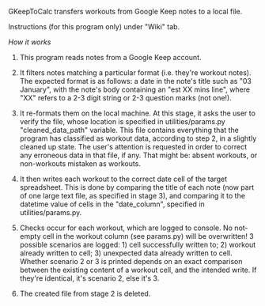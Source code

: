 GKeepToCalc transfers workouts from Google Keep notes to a local file. 

Instructions (for this program only) under "Wiki" tab.

*How it works*
1) This program reads notes from a Google Keep account.

2) It filters notes matching a particular format (i.e. they're workout notes). The expected format is as follows: a date in the note's title such as "03 January", with the note's body containing an "est XX mins line", where "XX" refers to a 2-3 digit string or 2-3 question marks (not one!).

3) It re-formats them on the local machine. At this stage, it asks the user to verify the file, whose location is specified in utilities/params.py "cleaned_data_path" variable. This file contains everything that the program has classified as workout data, according to step 2, in a slightly cleaned up state. The user's attention is requested in order to correct any erroneous data in that file, if any. That might be: absent workouts, or non-workouts mistaken as workouts.

4) It then writes each workout to the correct date cell of the target spreadsheet. This is done by comparing the title of each note (now part of one large text file, as specified in stage 3), and comparing it to the datetime value of cells in the "date_column", specified in utilities/params.py.

5) Checks occur for each workout, which are logged to console. No not-empty cell in the workout column (see params.py) will be overwritten! 3 possible scenarios are logged: 1) cell successfully written to; 2) workout already written to cell; 3) unexpected data already written to cell. Whether scenario 2 or 3 is printed depends on an exact comparison between the existing content of a workout cell, and the intended write. If they're identical, it's scenario 2, else it's 3. 

6) The created file from stage 2 is deleted. 
